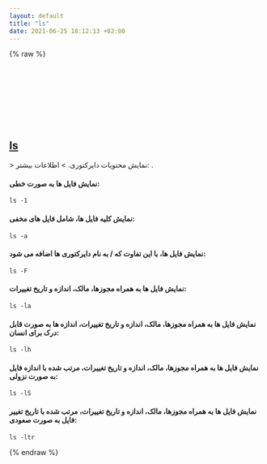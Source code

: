 ```yaml
---
layout: default
title: "ls"
date: 2021-06-25 18:12:13 +02:00
---
```

{% raw %}
<h2 id="ls">
  <a href="/fa/common/ls.html">ls</a> <a href="#ls"><svg class="icon">
    <use href="/assets/images/unicode_sprite.svg#link" />
  </svg></a>
</h2>
> نمایش محتویات دایرکتوری.
> اطلاعات بیشتر: <https://www.gnu.org/software/coreutils/ls>.

#### نمایش فایل ها به صورت خطی:
```shell
ls -1
```
#### نمایش کلیه فایل ها، شامل فایل های مخفی:
```shell
ls -a
```
#### نمایش فایل ها، با این تفاوت که / به نام دایرکتوری ها اضافه می شود:
```shell
ls -F
```
#### نمایش فایل ها به همراه مجوزها، مالک، اندازه و تاریخ تغییرات:
```shell
ls -la
```
#### نمایش فایل ها به همراه مجوزها، مالک، اندازه و تاریخ تغییرات، اندازه ها به صورت قابل درک برای انسان:
```shell
ls -lh
```
#### نمایش فایل ها به همراه مجوزها، مالک، اندازه و تاریخ تغییرات، مرتب شده با اندازه فایل به صورت نزولی:
```shell
ls -lS
```
#### نمایش فایل ها به همراه مجوزها، مالک، اندازه و تاریخ تغییرات، مرتب شده با تاریخ تغییر فایل به صورت صعودی:
```shell
ls -ltr
```
{% endraw %}